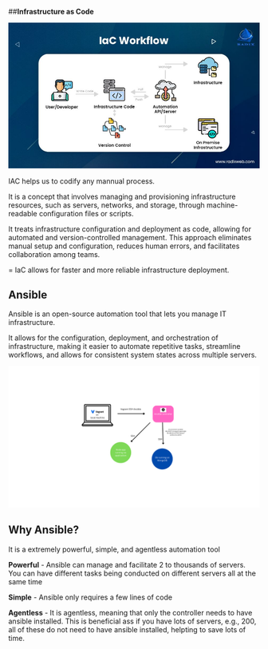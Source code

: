 ##**Infrastructure as Code**

![Alt text](images/IAC-diagram.jpg)

IAC helps us to codify any mannual process. 

It is a concept that involves managing and provisioning infrastructure resources, such as servers, networks, and storage, through machine-readable configuration files or scripts. 

It treats infrastructure configuration and deployment as code, allowing for automated and version-controlled management.  This approach eliminates manual setup and configuration, reduces human errors, and facilitates collaboration among teams. 

 = IaC allows for faster and more reliable infrastructure deployment.



## Ansible 

Ansible is an open-source automation tool that lets you manage IT infrastructure.

It allows for the configuration, deployment, and orchestration of infrastructure, making it easier to automate repetitive tasks, streamline workflows, and allows for consistent system states across multiple servers.

![Alt text](images/Ansible.png)


## Why Ansible?

It is a extremely powerful, simple, and agentless automation tool

**Powerful** - Ansible can manage and facilitate 2 to thousands of servers. You can have different tasks being conducted on different servers all at the same time

**Simple** - Ansible only requires a few lines of code 

**Agentless** - It is agentless, meaning that only the controller needs to have ansible installed. This is beneficial ass if you have lots of servers, e.g., 200, all of these do not need to have ansible installed, helpting to save lots of time. 

